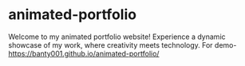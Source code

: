 # animated-portfolio
Welcome to my animated portfolio website! Experience a dynamic showcase of my work, where creativity meets technology.
For demo- https://banty001.github.io/animated-portfolio/

